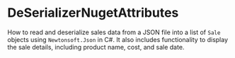 # DeSerializerNugetAttributes
How to read and deserialize sales data from a JSON file into a list of `Sale` objects using `Newtonsoft.Json` in C#. It also includes functionality to display the sale details, including product name, cost, and sale date.
